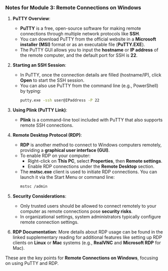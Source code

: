 ### Notes for Module 3: Remote Connections on Windows

1. **PuTTY Overview**: 
   - **PuTTY** is a free, open-source software for making remote connections through multiple network protocols like **SSH**. 
   - You can download PuTTY from the official website in a **Microsoft installer (MSI)** format or as an executable file (**PuTTY.EXE**).
   - The PuTTY GUI allows you to input the **hostname** or **IP address** of the remote computer, and the default port for SSH is **22**.

2. **Starting an SSH Session**:
   - In PuTTY, once the connection details are filled (hostname/IP), click **Open** to start the SSH session.
   - You can also use PuTTY from the command line (e.g., PowerShell) by typing:
     ```bash
     putty.exe -ssh user@IPaddress -P 22
     ```

3. **Using Plink (PuTTY Link)**:
   - **Plink** is a command-line tool included with PuTTY that also supports remote SSH connections. 

4. **Remote Desktop Protocol (RDP)**:
   - **RDP** is another method to connect to Windows computers remotely, providing a **graphical user interface (GUI)**.
   - To enable RDP on your computer:
     - Right-click on **This PC**, select **Properties**, then **Remote settings**.
     - Enable RDP connections under the **Remote Desktop** section.
   - The **mstsc.exe** client is used to initiate RDP connections. You can launch it via the Start Menu or command line:
     ```bash
     mstsc /admin
     ```

5. **Security Considerations**:
   - Only trusted users should be allowed to connect remotely to your computer as remote connections pose **security risks**.
   - In organizational settings, system administrators typically configure remote connection settings.

6. **RDP Documentation**: More details about RDP usage can be found in the linked supplementary reading for additional features like setting up RDP clients on **Linux** or **Mac** systems (e.g., **RealVNC** and **Microsoft RDP** for Mac).

These are the key points for **Remote Connections on Windows**, focusing on using PuTTY and RDP.